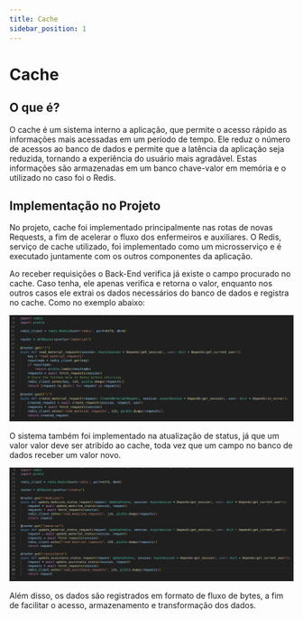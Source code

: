 ```yaml
---
title: Cache
sidebar_position: 1
---
```


# Cache

## O que é?
O cache é um sistema interno a aplicação, que permite o acesso rápido as informações mais acessadas em um período de tempo. Ele reduz o número de acessos ao banco de dados e permite que a latência da aplicação seja reduzida, tornando a experiência do usuário mais agradável. Estas informações são armazenadas em um banco chave-valor em memória e o utilizado no caso foi o Redis.

## Implementação no Projeto
No projeto, cache foi implementado principalmente nas rotas de novas Requests, a fim de acelerar o fluxo dos enfermeiros e auxiliares. O Redis, serviço de cache utilizado, foi implementado como um microsserviço e é executado juntamente com os outros componentes da aplicação.

Ao receber requisições o Back-End verifica já existe o campo procurado no cache. Caso tenha, ele apenas verifica e retorna o valor, enquanto nos outros casos ele extrai os dados necessários do banco de dados e registra no cache. Como no exemplo abaixo:

![cache](../../../static/img/cache-request.jpeg)

O sistema também foi implementado na atualização de status, já que um valor valor deve ser atribído ao cache, toda vez que um campo no banco de dados receber um valor novo.

![cache](../../../static/img/cache-status.jpeg)


Além disso, os dados são registrados em formato de fluxo de bytes, a fim de facilitar o acesso, armazenamento e transformação dos dados.

